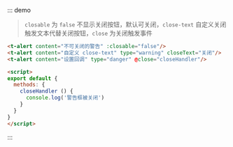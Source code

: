 ::: demo
> `closable` 为 `false` 不显示关闭按钮，默认可关闭，`close-text` 自定义关闭触发文本代替关闭按钮，`close` 为关闭触发事件 
```html
<t-alert content="不可关闭的警告" :closable="false"/>
<t-alert content="自定义 close-text" type="warning" closeText="关闭"/>
<t-alert content="设置回调" type="danger" @close="closeHandler"/>

<script>
export default {
  methods: {
    closeHandler () {
      console.log('警告框被关闭')
    }
  }
}
</script>
```
:::
